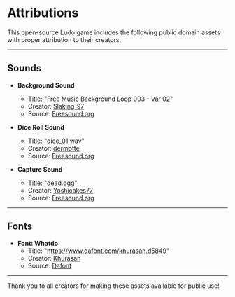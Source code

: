 # Attributions

This open-source Ludo game includes the following public domain assets with proper attribution to their creators. 

---

## Sounds

- **Background Sound**  
  - Title: "Free Music Background Loop 003 - Var 02"  
  - Creator: [Slaking_97](https://freesound.org/people/Slaking_97/)  
  - Source: [Freesound.org](https://freesound.org/people/Slaking_97/sounds/586095/)

- **Dice Roll Sound**  
  - Title: "dice_01.wav"  
  - Creator: [dermotte](https://freesound.org/people/dermotte/)  
  - Source: [Freesound.org](https://freesound.org/people/dermotte/sounds/220743/)

- **Capture Sound**  
  - Title: "dead.ogg"  
  - Creator: [Yoshicakes77](https://freesound.org/people/Yoshicakes77/)  
  - Source: [Freesound.org](https://freesound.org/people/Yoshicakes77/sounds/703542/)

---

## Fonts

- **Font: Whatdo**  
  - Title: "https://www.dafont.com/khurasan.d5849"
  - Creator: [Khurasan](https://www.dafont.com/khurasan.d5849)
  - Source: [Dafont](https://www.dafont.com/whatdo.font?l[]=10&l[]=1)

---

Thank you to all creators for making these assets available for public use!
